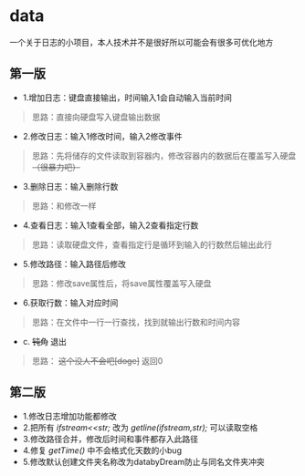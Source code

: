 # data
一个关于日志的小项目，本人技术并不是很好所以可能会有很多可优化地方
## 第一版
- 1.增加日志：键盘直接输出，时间输入1会自动输入当前时间
>思路：直接向硬盘写入键盘输出数据
- 2.修改日志：输入1修改时间，输入2修改事件
>思路：先将储存的文件读取到容器内，修改容器内的数据后在覆盖写入硬盘 ~~（很暴力吧）~~
- 3.删除日志：输入删除行数
>思路：和修改一样
- 4.查看日志：输入1查看全部，输入2查看指定行数
>思路：读取硬盘文件，查看指定行是循环到输入的行数然后输出此行
- 5.修改路径：输入路径后修改
>思路：修改save属性后，将save属性覆盖写入硬盘
- 6.获取行数：输入对应时间
>思路：在文件中一行一行查找，找到就输出行数和时间内容
- c. ~~钝角~~ 退出
>思路： ~~这个没人不会吧[doge]~~ 返回0
## 第二版
- 1.修改日志增加功能都修改
- 2.把所有 _ifstream<<str;_ 改为 _getline(ifstream,str);_ 可以读取空格
- 3.修改路径合并，修改后时间和事件都存入此路径
- 4.修复 _getTime()_ 中不会格式化天数的小bug
- 5.修改默认创建文件夹名称改为databyDream防止与同名文件夹冲突
